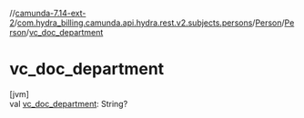 //[camunda-7.14-ext-2](../../../../index.md)/[com.hydra_billing.camunda.api.hydra.rest.v2.subjects.persons](../../index.md)/[Person](../index.md)/[Person](index.md)/[vc_doc_department](vc_doc_department.md)

# vc_doc_department

[jvm]\
val [vc_doc_department](vc_doc_department.md): String?
